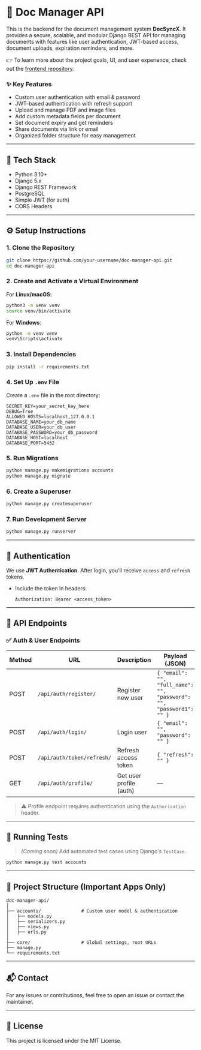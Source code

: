 # 📁 Doc Manager API

This is the backend for the document management system **DocSyncX**. It provides a secure, scalable, and modular Django REST API for managing documents with features like user authentication, JWT-based access, document uploads, expiration reminders, and more.

👉 To learn more about the project goals, UI, and user experience, check out the [frontend repository](https://github.com/your-username/docsyncx-frontend).

### ✨ Key Features
- Custom user authentication with email & password
- JWT-based authentication with refresh support
- Upload and manage PDF and image files
- Add custom metadata fields per document
- Set document expiry and get reminders
- Share documents via link or email
- Organized folder structure for easy management

---

## 🚀 Tech Stack

- Python 3.10+
- Django 5.x
- Django REST Framework
- PostgreSQL
- Simple JWT (for auth)
- CORS Headers

---

## ⚙️ Setup Instructions

### 1. Clone the Repository
```bash
git clone https://github.com/your-username/doc-manager-api.git
cd doc-manager-api
```

### 2. Create and Activate a Virtual Environment

For **Linux/macOS**:
```bash
python3 -m venv venv
source venv/bin/activate
```

For **Windows**:
```bash
python -m venv venv
venv\Scripts\activate
```

### 3. Install Dependencies
```bash
pip install -r requirements.txt
```

### 4. Set Up `.env` File

Create a `.env` file in the root directory:

```env
SECRET_KEY=your_secret_key_here
DEBUG=True
ALLOWED_HOSTS=localhost,127.0.0.1
DATABASE_NAME=your_db_name
DATABASE_USER=your_db_user
DATABASE_PASSWORD=your_db_password
DATABASE_HOST=localhost
DATABASE_PORT=5432
```

### 5. Run Migrations
```bash
python manage.py makemigrations accounts
python manage.py migrate
```

### 6. Create a Superuser
```bash
python manage.py createsuperuser
```

### 7. Run Development Server
```bash
python manage.py runserver
```

---

## 🔑 Authentication

We use **JWT Authentication**. After login, you'll receive `access` and `refresh` tokens.

- Include the token in headers:
  ```http
  Authorization: Bearer <access_token>
  ```

---

## 📡 API Endpoints

### ✅ Auth & User Endpoints

| Method | URL                          | Description             | Payload (JSON)                                                                | Returns (JSON)                                                  |
|--------|------------------------------|-------------------------|--------------------------------------------------------------------------------|------------------------------------------------------------------|
| POST   | `/api/auth/register/`        | Register new user       | `{ "email": "", "full_name": "", "password": "", "password1": "" }`           | `{ "message": "User created successfully" }`                     |
| POST   | `/api/auth/login/`           | Login user              | `{ "email": "", "password": "" }`                                             | `{ "access": "", "refresh": "" }`                               |
| POST   | `/api/auth/token/refresh/`   | Refresh access token    | `{ "refresh": "" }`                                                           | `{ "access": "" }`                                              |
| GET    | `/api/auth/profile/`         | Get user profile (auth) | —                                                                              | `{ "id": "", "email": "", "full_name": "" }`                    |

> ⚠️ Profile endpoint requires authentication using the `Authorization` header.

---

## 🧪 Running Tests

> *(Coming soon)* Add automated test cases using Django's `TestCase`.

```bash
python manage.py test accounts
```

---

## 📁 Project Structure (Important Apps Only)
```
doc-manager-api/
│
├── accounts/               # Custom user model & authentication
│   ├── models.py
│   ├── serializers.py
│   ├── views.py
│   ├── urls.py
│
├── core/                   # Global settings, root URLs
├── manage.py
└── requirements.txt
```

---

## 📬 Contact

For any issues or contributions, feel free to open an issue or contact the maintainer.

---

## 📜 License

This project is licensed under the MIT License.


